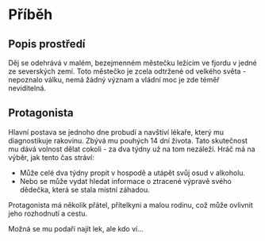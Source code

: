 # Příběh
## Popis prostředí
Děj se odehrává v malém, bezejmenném městečku ležícím ve fjordu v jedné ze severských zemí. Toto městečko je zcela odtržené od velkého světa - nepoznalo válku, nemá žádný význam a vládní moc je zde téměř neviditelná.

## Protagonista
Hlavní postava se jednoho dne probudí a navštíví lékaře, který mu diagnostikuje rakovinu. Zbývá mu pouhých 14 dní života. Tato skutečnost mu dává volnost dělat cokoli - za dva týdny už na tom nezáleží.
Hráč má na výběr, jak tento čas stráví:
+ Může celé dva týdny propít v hospodě a utápět svůj osud v alkoholu.
+ Nebo se může vydat hledat informace o ztracené výpravě svého dědečka, která se stala místní záhadou.
  
Protagonista má několik přátel, přítelkyni a malou rodinu, což může ovlivnit jeho rozhodnutí a cestu. 

Možná se mu podaří najít lek, ale kdo ví...
